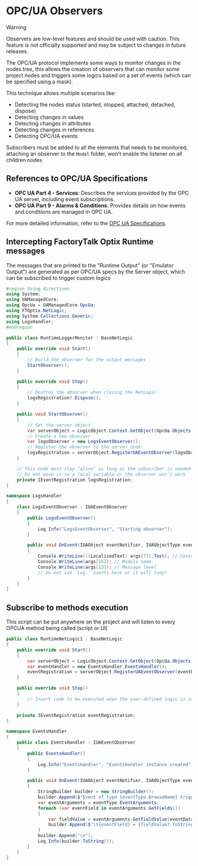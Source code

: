 # OPC/UA Observers

> [!WARNING]
> Observers are low-level features and should be used with caution. 
> This feature is not officially supported and may be subject to changes in future releases.

The OPC/UA protocol implements some ways to monitor changes in the nodes tree, this allows the creation of observers that can monitor some project nodes and triggers some logics based on a set of events (which can be specified using a mask).

This technique allows multiple scenarios like:

- Detecting the nodes status (started, stopped, attached, detached, dispose)
- Detecting changes in values
- Detecting changes in attributes
- Detecting changes in references
- Detecting OPC/UA events

Subscribers must be added to all the elements that needs to be monitored, attaching an observer to the `Model` folder, won't enable the listener on all children nodes

## References to OPC/UA Specifications

- **OPC UA Part 4 - Services**: Describes the services provided by the OPC UA server, including event subscriptions.
- **OPC UA Part 9 - Alarms & Conditions**: Provides details on how events and conditions are managed in OPC UA.

For more detailed information, refer to the [OPC UA Specifications](https://opcfoundation.org/developer-tools/specifications-unified-architecture).

## Intercepting FactoryTalk Optix Runtime messages

The messages that are printed to the "Runtime Output" (or "Emulator Output") are generated as per OPC/UA specs by the Server object, which can be subscribed to trigger custom logics

```csharp
#region Using directives
using System;
using UAManagedCore;
using OpcUa = UAManagedCore.OpcUa;
using FTOptix.NetLogic;
using System.Collections.Generic;
using LogsHandler;
#endregion

public class RuntimeLoggerMonitor : BaseNetLogic
{
    public override void Start()
    {
        // Build the observer for the output messages
        StartObserver();
    }

    public override void Stop()
    {
        // Destroy the observer when closing the NetLogic
        logsRegistration?.Dispose();
    }

    public void StartObserver()
    {
        // Get the server object
        var serverObject = LogicObject.Context.GetObject(OpcUa.Objects.Server);
        // Create a new observer
        var logsObserver = new LogsEventObserver();
        // Register the observer to the server node
        logsRegistration = serverObject.RegisterUAEventObserver(logsObserver, FTOptix.Core.ObjectTypes.LogEvent);
    }

    // This node must stay "alive" as long as the subscriber is needed
    // Do not move it to a local variable or the observer won't work
    private IEventRegistration logsRegistration;
}

namespace LogsHandler
{
    class LogsEventObserver : IUAEventObserver
    {
        public LogsEventObserver()
        {
            Log.Info("LogsEventObserver", "Starting observer");
        }

        public void OnEvent(IUAObject eventNotifier, IUAObjectType eventType, IReadOnlyList<object> args, ulong senderId)
        {
            Console.WriteLine(((LocalizedText) args[7]).Text); // Content of the message
            Console.WriteLine(args[15]); // Module name
            Console.WriteLine(args[13]); // Message level
            // Do not use `Log.` events here or it will loop!
        }
    }
}

```

## Subscribe to methods execution

This script can be put anywhere on the project and will listen to every OPCUA method being called (script or UI)

```csharp
public class RuntimeNetLogic1 : BaseNetLogic
{
    public override void Start()
    {
        var serverObject = LogicObject.Context.GetObject(OpcUa.Objects.Server);
        var eventHandler = new EventsHandler.EventsHandler();
        eventRegistration = serverObject.RegisterUAEventObserver(eventHandler, UAManagedCore.OpcUa.ObjectTypes.AuditUpdateMethodEventType);
    }

    public override void Stop()
    {
        // Insert code to be executed when the user-defined logic is stopped
    }

    private IEventRegistration eventRegistration;
}

namespace EventsHandler
{
    public class EventsHandler : IUAEventObserver
    {
        public EventsHandler()
        {
            Log.Info("EventsHandler", "EventsHandler instance created");
        }

        public void OnEvent(IUAObject eventNotifier, IUAObjectType eventType, IReadOnlyList<object> eventData, ulong senderId)
        {
            StringBuilder builder = new StringBuilder();
            builder.Append($"Event of type {eventType.BrowseName} triggered");
            var eventArguments = eventType.EventArguments;
            foreach (var eventField in eventArguments.GetFields())
            {
                var fieldValue = eventArguments.GetFieldValue(eventData, eventField);
                builder.Append($"\t{eventField} = {fieldValue?.ToString() ?? "null"}");
            }
            builder.Append("\n");
            Log.Info(builder.ToString());
        }
    }
}
```
